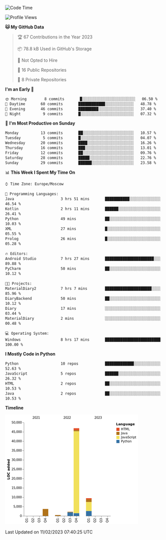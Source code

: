 <!--START_SECTION:waka-->
![Code Time](http://img.shields.io/badge/Code%20Time-22%20hrs%2045%20mins-blue)

![Profile Views](http://img.shields.io/badge/Profile%20Views-73-blue)

**🐱 My GitHub Data** 

> 🏆 67 Contributions in the Year 2023
 > 
> 📦 78.8 kB Used in GitHub's Storage 
 > 
> 🚫 Not Opted to Hire
 > 
> 📜 16 Public Repositories 
 > 
> 🔑 8 Private Repositories  
 > 
**I'm an Early 🐤** 

```text
🌞 Morning        8 commits       █░░░░░░░░░░░░░░░░░░░░░░░░   06.50 % 
🌆 Daytime       60 commits       ████████████░░░░░░░░░░░░░   48.78 % 
🌃 Evening       46 commits       █████████░░░░░░░░░░░░░░░░   37.40 % 
🌙 Night          9 commits       █░░░░░░░░░░░░░░░░░░░░░░░░   07.32 % 

```
📅 **I'm Most Productive on Sunday** 

```text
Monday          13 commits       ██░░░░░░░░░░░░░░░░░░░░░░░   10.57 % 
Tuesday          5 commits       █░░░░░░░░░░░░░░░░░░░░░░░░   04.07 % 
Wednesday       20 commits       ████░░░░░░░░░░░░░░░░░░░░░   16.26 % 
Thursday        16 commits       ███░░░░░░░░░░░░░░░░░░░░░░   13.01 % 
Friday          12 commits       ██░░░░░░░░░░░░░░░░░░░░░░░   09.76 % 
Saturday        28 commits       █████░░░░░░░░░░░░░░░░░░░░   22.76 % 
Sunday          29 commits       ██████░░░░░░░░░░░░░░░░░░░   23.58 % 

```


📊 **This Week I Spent My Time On** 

```text
⌚︎ Time Zone: Europe/Moscow

💬 Programming Languages: 
Java                     3 hrs 51 mins       ███████████░░░░░░░░░░░░░░   46.54 % 
Kotlin                   2 hrs 11 mins       ██████░░░░░░░░░░░░░░░░░░░   26.41 % 
Python                   49 mins             ██░░░░░░░░░░░░░░░░░░░░░░░   10.03 % 
XML                      27 mins             █░░░░░░░░░░░░░░░░░░░░░░░░   05.55 % 
Prolog                   26 mins             █░░░░░░░░░░░░░░░░░░░░░░░░   05.28 % 

🔥 Editors: 
Android Studio           7 hrs 27 mins       ██████████████████████░░░   89.88 % 
PyCharm                  50 mins             ██░░░░░░░░░░░░░░░░░░░░░░░   10.12 % 

🐱‍💻 Projects: 
MaterialDiary2           7 hrs 7 mins        █████████████████████░░░░   85.96 % 
DiaryBackend             50 mins             ██░░░░░░░░░░░░░░░░░░░░░░░   10.12 % 
Diary                    17 mins             ░░░░░░░░░░░░░░░░░░░░░░░░░   03.44 % 
MaterialDiary            2 mins              ░░░░░░░░░░░░░░░░░░░░░░░░░   00.48 % 

💻 Operating System: 
Windows                  8 hrs 17 mins       █████████████████████████   100.00 % 

```

**I Mostly Code in Python** 

```text
Python                   10 repos            █████████████░░░░░░░░░░░░   52.63 % 
JavaScript               5 repos             ██████░░░░░░░░░░░░░░░░░░░   26.32 % 
HTML                     2 repos             ██░░░░░░░░░░░░░░░░░░░░░░░   10.53 % 
Java                     2 repos             ██░░░░░░░░░░░░░░░░░░░░░░░   10.53 % 

```


**Timeline**

![Chart not found](https://raw.githubusercontent.com/Adlemex/Adlemex/main/charts/bar_graph.png) 


 Last Updated on 11/02/2023 07:40:25 UTC
<!--END_SECTION:waka-->

